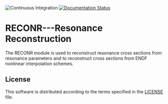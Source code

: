 ![Continuous Integration](https://github.com/njoy/RECONR/workflows/Continuous%20Integration/badge.svg)
[![Documentation Status](https://readthedocs.org/projects/njoy/badge/?version=latest)](https://docs.njoy21.io/?badge=latest)

# RECONR---Resonance Reconstruction
The RECONR module is used to reconstruct resonance cross sections from resonance parameters and to reconstruct cross sections from ENDF nonlinear interpolation schemes.

## License
This software is distributed according to the terms specified in the [LICENSE](LICENSE) file.

